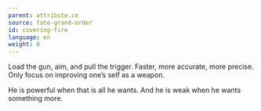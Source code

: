 ```yaml
---
parent: attribute.ce
source: fate-grand-order
id: covering-fire
language: en
weight: 0
---
```


Load the gun, aim, and pull the trigger.
Faster, more accurate, more precise.
Only focus on improving one’s self as a weapon.

He is powerful when that is all he wants.
And he is weak when he wants something more.
